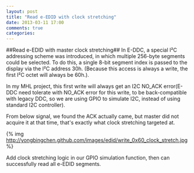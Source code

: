 ```yaml
---
layout: post
title: "Read e-EDID with clock stretching"
date: 2013-03-11 17:00
comments: true
categories: 
---
```


##Read e-EDID with master clock stretching##
In E-DDC, a special I²C addressing scheme was introduced, in which multiple 256-byte segments could be selected. To do this, a single 8-bit segment index is passed to the display via the I²C address 30h. (Because this access is always a write, the first I²C octet will always be 60h.).

In my MHL project, this first write will always get an I2C NO_ACK error(E-DDC need tolerate with NO_ACK error for this write, to be back-compatible with legacy DDC, so we are using GPIO to simulate I2C, instead of using standard I2C controller).

From below signal, we found the ACK actually came, but master did not acquire it at that time, that's exactly what clock stretching targeted at.

{% img http://yongbingchen.github.com/images/edid/write_0x60_clock_stretch.jpg  %}

Add clock stretching logic in our GPIO simulation function, then can successfully read all e-EDID segments.

